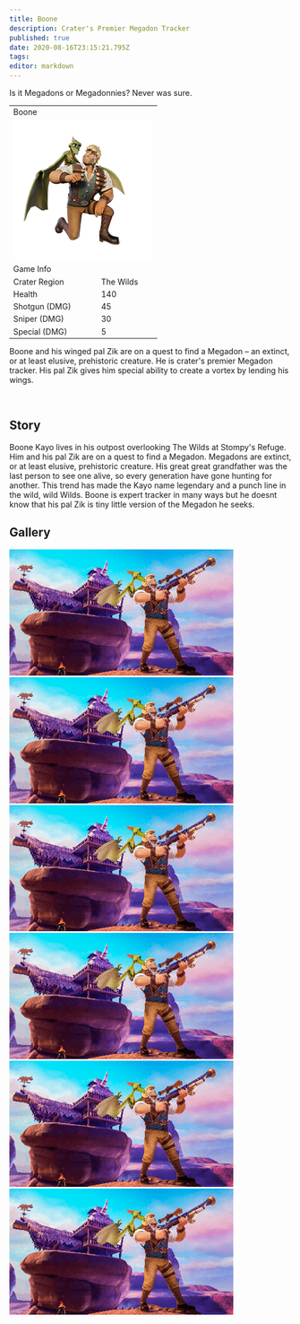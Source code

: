 ```yaml
---
title: Boone
description: Crater's Premier Megadon Tracker
published: true
date: 2020-08-16T23:15:21.795Z
tags: 
editor: markdown
---
```


<div class="title-quote">Is it Megadons or Megadonnies? Never was sure.</div>
<div>
  <table class="infobox character">
    <tbody>
      <tr><td class="group charname" colspan="2">Boone</td></tr>
      <tr class="charimg"><td colspan="2">
        <a class="spotlight" href="/characters/boone/boone_full_model.png">
          <img src="/characters/boone/boone_full_model-thumb.png" width="250px">
        </a>
      </td></tr>
      <tr><td class="group" colspan="2">Game Info</td></tr>
      <tr class="charbody"><td class="charkey">Crater Region</td><td class="charvalue">The Wilds</td></tr>
      <tr class="charbody"><td class="charkey">Health</td><td class="charvalue">140</td></tr>
      <tr class="charbody"><td class="charkey">Shotgun (DMG)</td><td class="charvalue">45</td></tr>
      <tr class="charbody"><td class="charkey">Sniper (DMG)</td><td class="charvalue">30</td></tr>
      <tr class="charbody"><td class="charkey">Special (DMG)</td><td class="charvalue">5</td></tr>
    </tbody>
  </table>
</div>
<p>Boone and his winged pal Zik are on a quest to find a Megadon – an extinct, or at least elusive, prehistoric creature. He is crater's premier Megadon tracker. His pal Zik gives him special ability to create a vortex by lending his wings.</p>
<br>
<h2>Story</h2>
  <p>Boone Kayo lives in his outpost overlooking The Wilds at Stompy's Refuge. Him and his pal Zik are on a quest to find a Megadon. Megadons are extinct, or at least elusive, prehistoric creature. His great great grandfather was the last person to see one alive, so every generation have gone hunting for another. This trend has made the Kayo name legendary and a punch line in the wild, wild Wilds. Boone is expert tracker in many ways but he doesnt know that his pal Zik is tiny little version of the Megadon he seeks.</p>
<div>
  <h2>Gallery</h2>
  <div class="lazy-slick">
    <img src="/characters/boone/boone-outside-outpost-w400.png">
    <img src="/characters/boone/boone-outside-outpost-w400.png">
    <img src="/characters/boone/boone-outside-outpost-w400.png">
    <img src="/characters/boone/boone-outside-outpost-w400.png">
    <img src="/characters/boone/boone-outside-outpost-w400.png">
    <img src="/characters/boone/boone-outside-outpost-w400.png">
  </div>
<div>
